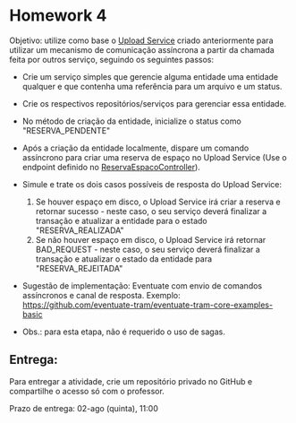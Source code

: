 # Homework 4

Objetivo: utilize como base o [Upload Service](https://github.com/diegoep/PWEB2/blob/master/sourcecode/UploadService/) criado anteriormente para utilizar um mecanismo de comunicação assíncrona a partir da chamada feita por outros serviço, seguindo os seguintes passos:

* Crie um serviço simples que gerencie alguma entidade uma entidade qualquer e que contenha uma referência para um arquivo e um status.
* Crie os respectivos repositórios/serviços para gerenciar essa entidade.
* No método de criação da entidade, inicialize o status como "RESERVA_PENDENTE"
* Após a criação da entidade localmente, dispare um comando assíncrono para criar uma reserva de espaço no Upload Service (Use o endpoint definido no [ReservaEspacoController](https://github.com/diegoep/PWEB2/blob/master/sourcecode/UploadService/src/main/java/br/edu/ifpb/uploadservice/web/ReservaEspacoController.java)).
* Simule e trate os dois casos possíveis de resposta do Upload Service:
   1. Se houver espaço em disco, o Upload Service irá criar a reserva e retornar sucesso - neste caso, o seu serviço deverá finalizar a transação e atualizar a entidade para o estado "RESERVA_REALIZADA"
   2. Se não houver espaço em disco, o Upload Service irá retornar BAD_REQUEST - neste caso, o seu serviço deverá finalizar a transação e atualizar o estado da entidade para "RESERVA_REJEITADA"

* Sugestão de implementação: Eventuate com envio de comandos assíncronos e canal de resposta. Exemplo: https://github.com/eventuate-tram/eventuate-tram-core-examples-basic

* Obs.: para esta etapa, não é requerido o uso de sagas.

## Entrega:
Para entregar a atividade, crie um repositório privado no GitHub e compartilhe o acesso só com o professor.

Prazo de entrega:
02-ago (quinta), 11:00
